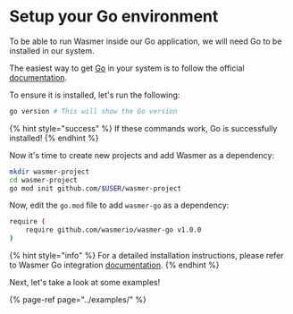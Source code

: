 # Setup your Go environment

To be able to run Wasmer inside our Go application, we will need Go to be installed in our system.

The easiest way to get [Go](https://golang.org/) in your system is to follow the official [documentation](https://golang.org/doc/install).

To ensure it is installed, let's run the following:

```bash
go version # This will show the Go version
```

{% hint style="success" %}
If these commands work, Go is successfully installed!
{% endhint %}

Now it's time to create new projects and add Wasmer as a dependency:

```bash
mkdir wasmer-project
cd wasmer-project
go mod init github.com/$USER/wasmer-project
```

Now, edit the `go.mod` file to add `wasmer-go` as a dependency:

```bash
require (
    require github.com/wasmerio/wasmer-go v1.0.0
)
```

{% hint style="info" %}
For a detailed installation instructions, please refer to Wasmer Go integration [documentation](https://github.com/wasmerio/wasmer-go).
{% endhint %}

Next, let's take a look at some examples!

{% page-ref page="../examples/" %}

